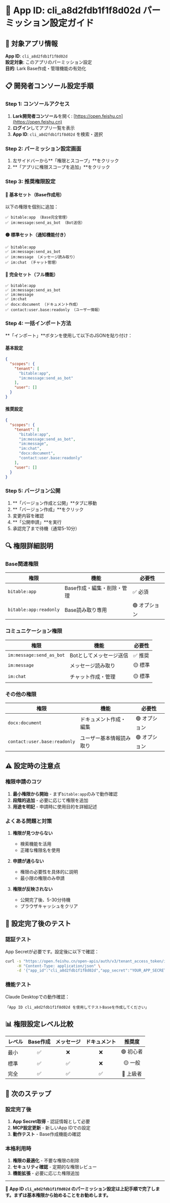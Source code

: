 # 🔧 App ID: cli_a8d2fdb1f1f8d02d パーミッション設定ガイド

## 🎯 対象アプリ情報

**App ID**: `cli_a8d2fdb1f1f8d02d`  
**設定対象**: このアプリのパーミッション設定  
**目的**: Lark Base作成・管理機能の有効化

## 📋 開発者コンソール設定手順

### Step 1: コンソールアクセス

1. **Lark開発者コンソール**を開く: [https://open.feishu.cn](https://open.feishu.cn)
2. **ログイン**してアプリ一覧を表示
3. **App ID**: `cli_a8d2fdb1f1f8d02d` を検索・選択

### Step 2: パーミッション設定画面

1. 左サイドバーから**「権限とスコープ」**をクリック
2. **「アプリに権限スコープを追加」**をクリック

### Step 3: 推奨権限設定

#### 🔴 基本セット（Base作成用）
以下の権限を個別に追加：

```
✅ bitable:app （Base完全管理）
✅ im:message:send_as_bot （Bot送信）
```

#### 🟡 標準セット（通知機能付き）
```
✅ bitable:app
✅ im:message:send_as_bot  
✅ im:message （メッセージ読み取り）
✅ im:chat （チャット管理）
```

#### 🚀 完全セット（フル機能）
```
✅ bitable:app
✅ im:message:send_as_bot
✅ im:message
✅ im:chat
✅ docx:document （ドキュメント作成）
✅ contact:user.base:readonly （ユーザー情報）
```

### Step 4: 一括インポート方法

**「インポート」**ボタンを使用して以下のJSONを貼り付け：

#### 基本設定
```json
{
  "scopes": {
    "tenant": [
      "bitable:app",
      "im:message:send_as_bot"
    ],
    "user": []
  }
}
```

#### 推奨設定
```json
{
  "scopes": {
    "tenant": [
      "bitable:app",
      "im:message:send_as_bot",
      "im:message",
      "im:chat",
      "docx:document",
      "contact:user.base:readonly"
    ],
    "user": []
  }
}
```

### Step 5: バージョン公開

1. **「バージョン作成と公開」**タブに移動
2. **「バージョン作成」**をクリック
3. 変更内容を確認
4. **「公開申請」**を実行
5. 承認完了まで待機（通常5-10分）

## 🔍 権限詳細説明

### Base関連権限
| 権限 | 機能 | 必要性 |
|------|------|--------|
| `bitable:app` | Base作成・編集・削除・管理 | ✅ 必須 |
| `bitable:app:readonly` | Base読み取り専用 | 🟢 オプション |

### コミュニケーション権限
| 権限 | 機能 | 必要性 |
|------|------|--------|
| `im:message:send_as_bot` | Botとしてメッセージ送信 | ✅ 推奨 |
| `im:message` | メッセージ読み取り | 🟡 標準 |
| `im:chat` | チャット作成・管理 | 🟡 標準 |

### その他の権限
| 権限 | 機能 | 必要性 |
|------|------|--------|
| `docx:document` | ドキュメント作成・編集 | 🟢 オプション |
| `contact:user.base:readonly` | ユーザー基本情報読み取り | 🟢 オプション |

## ⚠️ 設定時の注意点

### 権限申請のコツ
1. **最小権限から開始** - まず`bitable:app`のみで動作確認
2. **段階的追加** - 必要に応じて権限を追加
3. **用途を明記** - 申請時に使用目的を詳細記述

### よくある問題と対策
1. **権限が見つからない**
   - 検索機能を活用
   - 正確な権限名を使用

2. **申請が通らない**
   - 権限の必要性を具体的に説明
   - 最小限の権限のみ申請

3. **権限が反映されない**
   - 公開完了後、5-30分待機
   - ブラウザキャッシュをクリア

## 🚀 設定完了後のテスト

### 認証テスト
App Secretが必要です。設定後に以下で確認：

```bash
curl -s "https://open.feishu.cn/open-apis/auth/v3/tenant_access_token/internal" \
     -H "Content-Type: application/json" \
     -d '{"app_id":"cli_a8d2fdb1f1f8d02d","app_secret":"YOUR_APP_SECRET"}'
```

### 機能テスト
Claude Desktopでの動作確認：

```
「App ID cli_a8d2fdb1f1f8d02d を使用してテストBaseを作成してください」
```

## 📊 権限設定レベル比較

| レベル | Base作成 | メッセージ | ドキュメント | 推奨度 |
|--------|:--------:|:----------:|:------------:|:------:|
| 最小 | ✅ | ❌ | ❌ | 🟢 初心者 |
| 標準 | ✅ | ✅ | ❌ | 🟡 一般 |
| 完全 | ✅ | ✅ | ✅ | 🔴 上級者 |

## 🎯 次のステップ

### 設定完了後
1. **App Secret取得** - 認証情報として必要
2. **MCP設定更新** - 新しいApp IDでの設定
3. **動作テスト** - Base作成機能の確認

### 本格利用時
1. **権限の最適化** - 不要な権限の削除
2. **セキュリティ確認** - 定期的な権限レビュー
3. **機能拡張** - 必要に応じた権限追加

---

🔧 **App ID `cli_a8d2fdb1f1f8d02d` のパーミッション設定は上記手順で完了します。まずは基本権限から始めることをお勧めします。**
